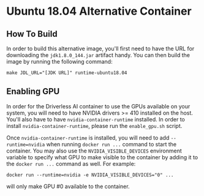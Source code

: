 # Ubuntu 18.04 Alternative Container

## How To Build

In order to build this alternative image, you'll first need to have the URL for downloading the `jdk1.8.0_144.jar` artifact handy. You can then build the image by running the following command:

```
make JDL_URL="[JDK URL]" runtime-ubuntu18.04
```

## Enabling GPU

In order for the Driverless AI container to use the GPUs available on your system, you will need to have NVIDIA drivers >= 410 installed on the host. You'll also have to have `nvidia-container-runtime` installed. In order to install `nvidia-container-runtime`, please run the `enable_gpu.sh` script.

Once `nvidia-container-runtime` is installed, you will need to add `--runtime=nvidia` when running `docker run ...` command to start the container. You may also use the `NVIDIA_VISIBLE_DEVICES` environment variable to specify what GPU to make visible to the container by adding it to the `docker run ...` command as well. For example:

```
docker run --runtime=nvidia -e NVIDIA_VISIBLE_DEVICES="0" ...
```

will only make GPU #0 available to the container.
